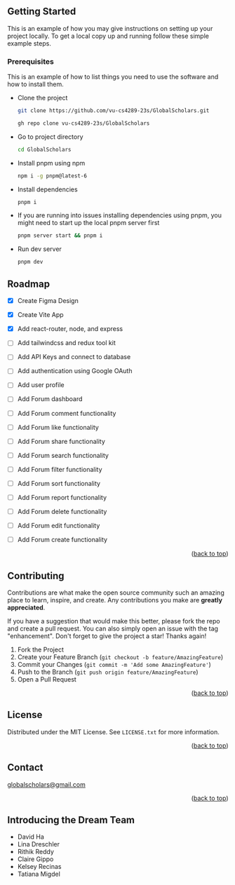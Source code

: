 <!-- GETTING STARTED -->
## Getting Started

This is an example of how you may give instructions on setting up your project locally.
To get a local copy up and running follow these simple example steps.

### Prerequisites

This is an example of how to list things you need to use the software and how to install them.
* Clone the project
    ```sh
    git clone https://github.com/vu-cs4289-23s/GlobalScholars.git
    ```
    ```sh
    gh repo clone vu-cs4289-23s/GlobalScholars
    ```
* Go to project directory
    ```sh
    cd GlobalScholars
    ```
* Install pnpm using npm
    ```sh
    npm i -g pnpm@latest-6
    ```

* Install dependencies
    ```sh
    pnpm i
    ```
* If you are running into issues installing dependencies using pnpm, you might need to start up the local pnpm server first
    ```sh
    pnpm server start && pnpm i
    ```
* Run dev server
    ```sh
    pnpm dev
    ```





<!-- ROADMAP -->
## Roadmap

- [x] Create Figma Design
- [x] Create Vite App
- [x] Add react-router, node, and express
- [ ] Add tailwindcss and redux tool kit
- [ ] Add API Keys and connect to database
- [ ] Add authentication using Google OAuth
- [ ] Add user profile
- [ ] Add Forum dashboard
- [ ] Add Forum comment functionality
- [ ] Add Forum like functionality
- [ ] Add Forum share functionality
- [ ] Add Forum search functionality
- [ ] Add Forum filter functionality
- [ ] Add Forum sort functionality
- [ ] Add Forum report functionality
- [ ] Add Forum delete functionality
- [ ] Add Forum edit functionality
- [ ] Add Forum create functionality



<p align="right">(<a href="#readme-top">back to top</a>)</p>



<!-- CONTRIBUTING -->
## Contributing

Contributions are what make the open source community such an amazing place to learn, inspire, and create. Any contributions you make are **greatly appreciated**.

If you have a suggestion that would make this better, please fork the repo and create a pull request. You can also simply open an issue with the tag "enhancement".
Don't forget to give the project a star! Thanks again!

1. Fork the Project
2. Create your Feature Branch (`git checkout -b feature/AmazingFeature`)
3. Commit your Changes (`git commit -m 'Add some AmazingFeature'`)
4. Push to the Branch (`git push origin feature/AmazingFeature`)
5. Open a Pull Request

<p align="right">(<a href="#readme-top">back to top</a>)</p>



<!-- LICENSE -->
## License

Distributed under the MIT License. See `LICENSE.txt` for more information.

<p align="right">(<a href="#readme-top">back to top</a>)</p>



<!-- CONTACT -->
## Contact

globalscholars@gmail.com


<p align="right">(<a href="#readme-top">back to top</a>)</p>



<!-- Team Members -->
## Introducing the Dream Team
- David Ha
- Lina Dreschler
- Rithik Reddy
- Claire Gippo
- Kelsey Recinas
- Tatiana Migdel